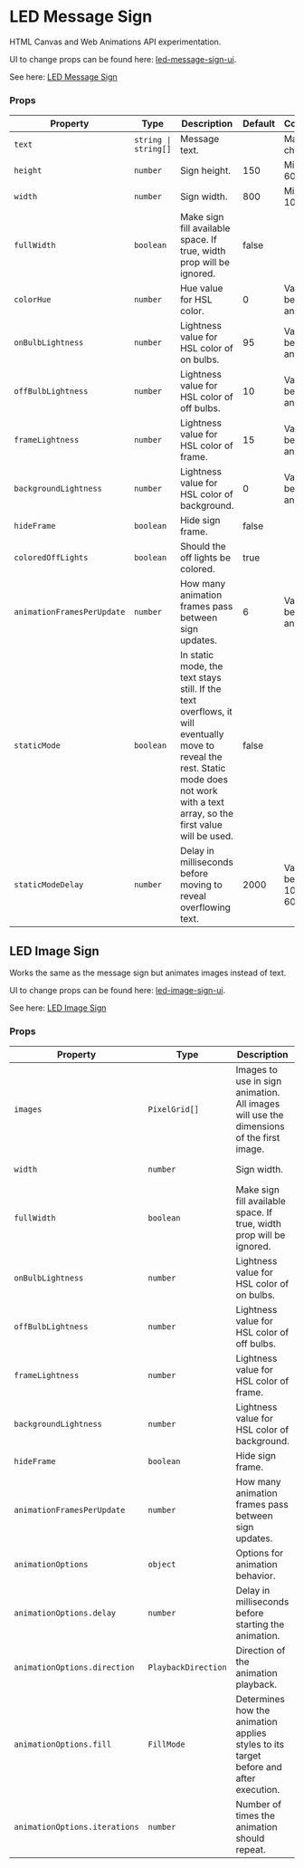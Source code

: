 # LED Message Sign

HTML Canvas and Web Animations API experimentation.

UI to change props can be found here: [led-message-sign-ui](https://github.com/gunnarbirnir/led-message-sign-ui).

See here: [LED Message Sign](https://master--willowy-tarsier-1357d9.netlify.app/)

### Props

| Property                   | Type                 | Description                                                                                                                                                                            | Default | Constraints                    |
| -------------------------- | -------------------- | -------------------------------------------------------------------------------------------------------------------------------------------------------------------------------------- | ------- | ------------------------------ |
| `text`                     | `string \| string[]` | Message text.                                                                                                                                                                          |         | Max 100 characters.            |
| `height`                   | `number`             | Sign height.                                                                                                                                                                           | 150     | Min value is 60                |
| `width`                    | `number`             | Sign width.                                                                                                                                                                            | 800     | Min value is 100               |
| `fullWidth`                | `boolean`            | Make sign fill available space. If true, width prop will be ignored.                                                                                                                   | false   |                                |
| `colorHue`                 | `number`             | Hue value for HSL color.                                                                                                                                                               | 0       | Value is between 0 and 360     |
| `onBulbLightness`          | `number`             | Lightness value for HSL color of on bulbs.                                                                                                                                             | 95      | Value is between 70 and 100    |
| `offBulbLightness`         | `number`             | Lightness value for HSL color of off bulbs.                                                                                                                                            | 10      | Value is between 0 and 30      |
| `frameLightness`           | `number`             | Lightness value for HSL color of frame.                                                                                                                                                | 15      | Value is between 10 and 40     |
| `backgroundLightness`      | `number`             | Lightness value for HSL color of background.                                                                                                                                           | 0       | Value is between 0 and 30      |
| `hideFrame`                | `boolean`            | Hide sign frame.                                                                                                                                                                       | false   |                                |
| `coloredOffLights`         | `boolean`            | Should the off lights be colored.                                                                                                                                                      | true    |                                |
| `animationFramesPerUpdate` | `number`             | How many animation frames pass between sign updates.                                                                                                                                   | 6       | Value is between 1 and 60      |
| `staticMode`               | `boolean`            | In static mode, the text stays still. If the text overflows, it will eventually move to reveal the rest. Static mode does not work with a text array, so the first value will be used. | false   |                                |
| `staticModeDelay`          | `number`             | Delay in milliseconds before moving to reveal overflowing text.                                                                                                                        | 2000    | Value is between 100ms and 60s |

## LED Image Sign

Works the same as the message sign but animates images instead of text.

UI to change props can be found here: [led-image-sign-ui](https://github.com/gunnarbirnir/led-image-sign-ui).

See here: [LED Image Sign](https://ephemeral-zuccutto-46fa11.netlify.app/)

### Props

| Property                      | Type                | Description                                                                             | Default | Constraints                 |
| ----------------------------- | ------------------- | --------------------------------------------------------------------------------------- | ------- | --------------------------- |
| `images`                      | `PixelGrid[]`       | Images to use in sign animation. All images will use the dimensions of the first image. |         |                             |
| `width`                       | `number`            | Sign width.                                                                             | 500     | Min value is 60             |
| `fullWidth`                   | `boolean`           | Make sign fill available space. If true, width prop will be ignored.                    | false   |                             |
| `onBulbLightness`             | `number`            | Lightness value for HSL color of on bulbs.                                              | 95      | Value is between 70 and 100 |
| `offBulbLightness`            | `number`            | Lightness value for HSL color of off bulbs.                                             | 10      | Value is between 0 and 30   |
| `frameLightness`              | `number`            | Lightness value for HSL color of frame.                                                 | 15      | Value is between 10 and 40  |
| `backgroundLightness`         | `number`            | Lightness value for HSL color of background.                                            | 0       | Value is between 0 and 30   |
| `hideFrame`                   | `boolean`           | Hide sign frame.                                                                        | false   |                             |
| `animationFramesPerUpdate`    | `number`            | How many animation frames pass between sign updates.                                    | 6       | Value is between 1 and 60   |
| `animationOptions`            | `object`            | Options for animation behavior.                                                         |         |                             |
| `animationOptions.delay`      | `number`            | Delay in milliseconds before starting the animation.                                    |         |                             |
| `animationOptions.direction`  | `PlaybackDirection` | Direction of the animation playback.                                                    |         |                             |
| `animationOptions.fill`       | `FillMode`          | Determines how the animation applies styles to its target before and after execution.   |         |                             |
| `animationOptions.iterations` | `number`            | Number of times the animation should repeat.                                            |         |                             |
